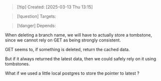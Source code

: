 
>[!tip] Created: [2025-03-13 Thu 13:15]

>[!question] Targets: 

>[!danger] Depends: 

When deleting a branch name, we will have to actually store a tombstone, since we cannot rely on GET as being strongly consistent.

GET seems to, if something is deleted, return the cached data.

But if it always returned the latest data, then we could safely rely on it using tombstones.

What if we used a little local postgres to store the pointer to latest ?